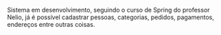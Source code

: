 ﻿Sistema em desenvolvimento, seguindo o curso de Spring do professor Nelio, já é possível cadastrar pessoas, categorias, pedidos, pagamentos, endereços entre outras coisas.